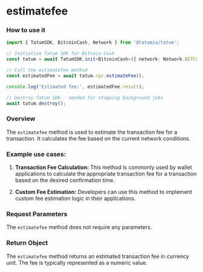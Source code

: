 # estimatefee

### How to use it

```typescript
import { TatumSDK, BitcoinCash, Network } from '@tatumio/tatum';

// Initialize Tatum SDK for Bitcoin Cash
const tatum = await TatumSDK.init<BitcoinCash>({ network: Network.BITCOIN_CASH });

// Call the estimatefee method
const estimatedFee = await tatum.rpc.estimateFee();

console.log('Estimated fee:', estimatedFee.result);

// Destroy Tatum SDK - needed for stopping background jobs
await tatum.destroy();
```

### Overview

The `estimatefee` method is used to estimate the transaction fee for a transaction. It calculates the fee based on the current network conditions.

### Example use cases:

1. **Transaction Fee Calculation:** 
   This method is commonly used by wallet applications to calculate the appropriate transaction fee for a transaction based on the desired confirmation time.

2. **Custom Fee Estimation:** 
   Developers can use this method to implement custom fee estimation logic in their applications.

### Request Parameters

The `estimatefee` method does not require any parameters.

### Return Object

The `estimatefee` method returns an estimated transaction fee in currency unit. The fee is typically represented as a numeric value.
